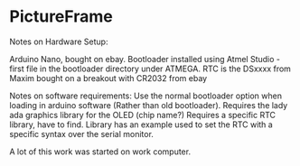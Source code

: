 # PictureFrame

Notes on Hardware Setup:

Arduino Nano, bought on ebay.  Bootloader installed using Atmel Studio - first file in the bootloader directory under ATMEGA.
RTC is the DSxxxx from Maxim bought on a breakout with CR2032 from ebay

Notes on software requirements:
Use the normal bootloader option when loading in arduino software (Rather than old bootloader).
Requires the lady ada graphics library for the OLED (chip name?)
Requires a specific RTC library, have to find.  Library has an example used to set the RTC with a specific syntax over the serial monitor.

A lot of this work was started on work computer.